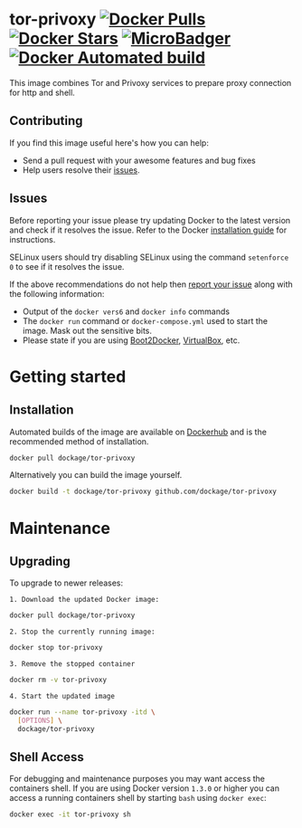 # tor-privoxy [![Docker Pulls](https://img.shields.io/docker/pulls/dockage/tor-privoxy.svg?style=flat)](https://hub.docker.com/r/dockage/tor-privoxy/) [![Docker Stars](https://img.shields.io/docker/stars/dockage/tor-privoxy.svg?style=flat)](https://hub.docker.com/r/dockage/tor-privoxy/) [![MicroBadger](https://images.microbadger.com/badges/image/dockage/tor-privoxy.svg)](https://microbadger.com/images/dockage/tor-privoxy) [![Docker Automated build](https://img.shields.io/docker/automated/dockage/tor-privoxy.svg?style=flat)](https://hub.docker.com/r/dockage/tor-privoxy/)

This image combines Tor and Privoxy services to prepare proxy connection for http and shell.


## Contributing

If you find this image useful here's how you can help:

- Send a pull request with your awesome features and bug fixes
- Help users resolve their [issues](../../issues?q=is%3Aopen+is%3Aissue).

## Issues

Before reporting your issue please try updating Docker to the latest version and check if it resolves the issue. Refer to the Docker [installation guide](https://docs.docker.com/installation) for instructions.

SELinux users should try disabling SELinux using the command `setenforce 0` to see if it resolves the issue.

If the above recommendations do not help then [report your issue](../../issues/new) along with the following information:

- Output of the `docker vers6` and `docker info` commands
- The `docker run` command or `docker-compose.yml` used to start the image. Mask out the sensitive bits.
- Please state if you are using [Boot2Docker](http://www.boot2docker.io), [VirtualBox](https://www.virtualbox.org), etc.

# Getting started

## Installation

Automated builds of the image are available on [Dockerhub](https://hub.docker.com/r/dockage/tor-privoxy) and is the recommended method of installation.

```bash
docker pull dockage/tor-privoxy
```

Alternatively you can build the image yourself.

```bash
docker build -t dockage/tor-privoxy github.com/dockage/tor-privoxy
```

# Maintenance

## Upgrading

To upgrade to newer releases:

    1. Download the updated Docker image:

  ```bash
  docker pull dockage/tor-privoxy
  ```

    2. Stop the currently running image:

  ```bash
  docker stop tor-privoxy
  ```

    3. Remove the stopped container

  ```bash
  docker rm -v tor-privoxy
  ```

    4. Start the updated image

  ```bash
  docker run --name tor-privoxy -itd \
    [OPTIONS] \
    dockage/tor-privoxy
  ```

## Shell Access

For debugging and maintenance purposes you may want access the containers shell. If you are using Docker version `1.3.0` or higher you can access a running containers shell by starting `bash` using `docker exec`:

```bash
docker exec -it tor-privoxy sh
```